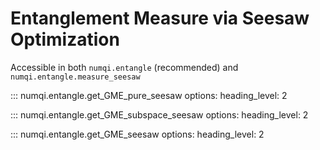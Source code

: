 # Entanglement Measure via Seesaw Optimization

Accessible in both `numqi.entangle` (recommended) and `numqi.entangle.measure_seesaw`

::: numqi.entangle.get_GME_pure_seesaw
    options:
      heading_level: 2

::: numqi.entangle.get_GME_subspace_seesaw
    options:
      heading_level: 2

::: numqi.entangle.get_GME_seesaw
    options:
      heading_level: 2
